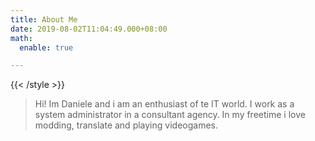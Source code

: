 ```yaml
---
title: About Me
date: 2019-08-02T11:04:49.000+08:00
math:
  enable: true

---
```

{{< /style >}}

> Hi! Im Daniele and i am an enthusiast of te IT world. I work as a system administrator in a consultant agency. In my freetime i love modding, translate and playing videogames. 